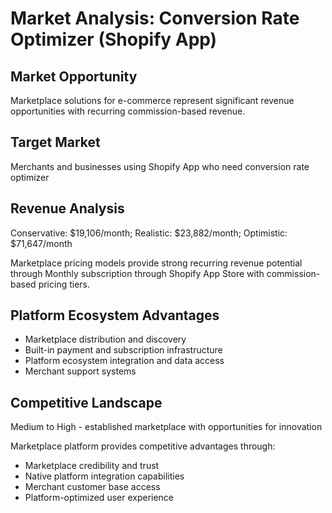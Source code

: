 # Market Analysis: Conversion Rate Optimizer (Shopify App)

## Market Opportunity
Marketplace solutions for e-commerce represent significant revenue opportunities with recurring commission-based revenue.

## Target Market
Merchants and businesses using Shopify App who need conversion rate optimizer

## Revenue Analysis
Conservative: $19,106/month; Realistic: $23,882/month; Optimistic: $71,647/month

Marketplace pricing models provide strong recurring revenue potential through Monthly subscription through Shopify App Store with commission-based pricing tiers.

## Platform Ecosystem Advantages
- Marketplace distribution and discovery
- Built-in payment and subscription infrastructure
- Platform ecosystem integration and data access
- Merchant support systems

## Competitive Landscape
Medium to High - established marketplace with opportunities for innovation

Marketplace platform provides competitive advantages through:
- Marketplace credibility and trust
- Native platform integration capabilities
- Merchant customer base access
- Platform-optimized user experience
